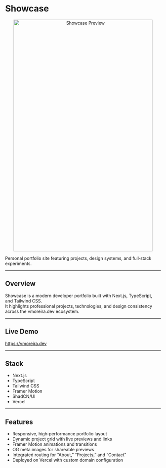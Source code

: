 # Showcase

<p align="center">
<img width="450" height="750" alt="Showcase Preview" src="[https://github.com/user-attachments/assets/cbde7e1c-f7c7-46b1-ae2c-eca562f52cf2](https://github.com/user-attachments/assets/3895f48f-f7bc-4e07-a403-21c9100a1e31)" />
</p>


Personal portfolio site featuring projects, design systems, and full‑stack experiments.

---

## Overview

Showcase is a modern developer portfolio built with Next.js, TypeScript, and Tailwind CSS.  
It highlights professional projects, technologies, and design consistency across the vmoreira.dev ecosystem.

---

## Live Demo

https://vmoreira.dev

---

## Stack

- Next.js
- TypeScript  
- Tailwind CSS  
- Framer Motion  
- ShadCN/UI  
- Vercel

---

## Features

- Responsive, high‑performance portfolio layout  
- Dynamic project grid with live previews and links  
- Framer Motion animations and transitions  
- OG meta images for shareable previews  
- Integrated routing for “About,” “Projects,” and “Contact”  
- Deployed on Vercel with custom domain configuration
